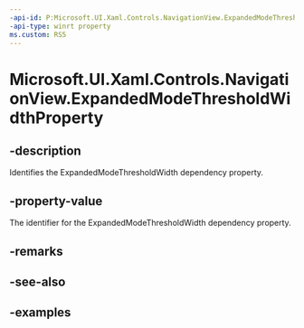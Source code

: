 ```yaml
---
-api-id: P:Microsoft.UI.Xaml.Controls.NavigationView.ExpandedModeThresholdWidthProperty
-api-type: winrt property
ms.custom: RS5
---
```

<!-- Property syntax.
public DependencyProperty ExpandedModeThresholdWidthProperty { get; }
-->

# Microsoft.UI.Xaml.Controls.NavigationView.ExpandedModeThresholdWidthProperty


## -description

Identifies the ExpandedModeThresholdWidth dependency property.


## -property-value

The identifier for the ExpandedModeThresholdWidth dependency property.


## -remarks


## -see-also


## -examples


